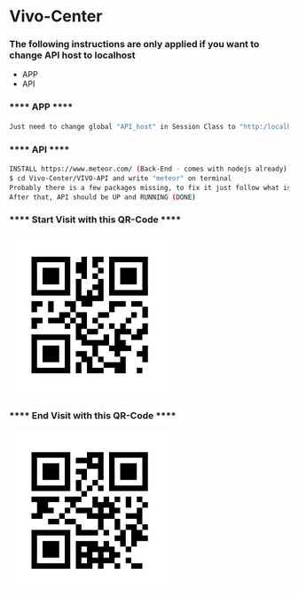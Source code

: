 # Vivo-Center

### The following instructions are only applied if you want to change API host to localhost

  - APP
  - API

### **** APP ****

```sh
Just need to change global "API_host" in Session Class to "http:/localhost".
```

### **** API ****

```sh
INSTALL https://www.meteor.com/ (Back-End - comes with nodejs already)
$ cd Vivo-Center/VIVO-API and write "meteor" on terminal
Probably there is a few packages missing, to fix it just follow what is said on terminal to install those packages ( takes like 20s )
After that, API should be UP and RUNNING (DONE)
```

### **** Start Visit with this QR-Code ****
![Screenshot](start.jpg)

### **** End Visit with this QR-Code ****
![Screenshot](end.jpg)
